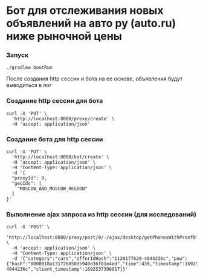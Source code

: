 # Бот для отслеживания новых объявлений на авто ру (auto.ru) ниже рыночной цены

### Запуск
```
./gradlew bootRun
```
После создания http сессии и бота на ее основе, объявления будут выводиться в лог

### Создание http сессии для бота
```
curl -X 'PUT' \
  'http://localhost:8080/proxy/create' \
  -H 'accept: application/json'
```

### Создание бота для http сессии
```
curl -X 'PUT' \
  'http://localhost:8080/bot/create' \
  -H 'accept: application/json' \
  -H 'Content-Type: application/json' \
  -d '{
  "proxyId": 0,
  "geoIds": [
    "MOSCOW_AND_MOSCOW_REGION"
  ]
}'
```

### Выполнение ajax запроса из http сессии (для исследований)
```
curl -X 'POST' \
  'http://localhost:8080/proxy/post/0/-/ajax/desktop/getPhonesWithProofOfWork' \
  -H 'accept: application/json' \
  -H 'Content-Type: application/json' \
  -d '{"category":"cars","offerIdHash":"1120177620-4044236c","pow":{"hash":"0000018a131726858d5940d36f01e4ed","time":439,"timestamp":1692537398516,"payload":"1120177620-4044236c","client_timestamp":1692537398917}}'
```